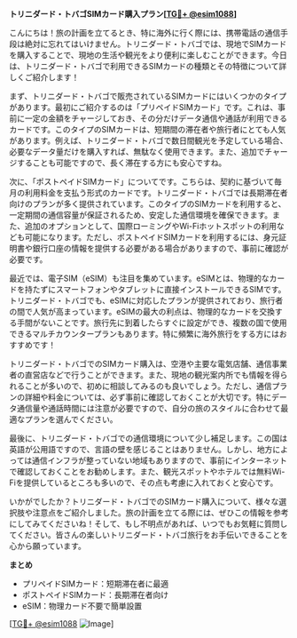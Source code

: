 **トリニダード・トバゴSIMカード購入プラン[[TG💪+ @esim1088](https://t.me/s/esim1088)]**

こんにちは！旅の計画を立てるとき、特に海外に行く際には、携帯電話の通信手段は絶対に忘れてはいけません。トリニダード・トバゴでは、現地でSIMカードを購入することで、現地の生活や観光をより便利に楽しむことができます。今日は、トリニダード・トバゴで利用できるSIMカードの種類とその特徴について詳しくご紹介します！

まず、トリニダード・トバゴで販売されているSIMカードにはいくつかのタイプがあります。最初にご紹介するのは「プリペイドSIMカード」です。これは、事前に一定の金額をチャージしておき、その分だけデータ通信や通話が利用できるカードです。このタイプのSIMカードは、短期間の滞在者や旅行者にとても人気があります。例えば、トリニダード・トバゴで数日間観光を予定している場合、必要なデータ量だけを購入すれば、無駄なく使用できます。また、追加でチャージすることも可能ですので、長く滞在する方にも安心ですね。

次に、「ポストペイドSIMカード」についてです。こちらは、契約に基づいて毎月の利用料金を支払う形式のカードです。トリニダード・トバゴでは長期滞在者向けのプランが多く提供されています。このタイプのSIMカードを利用すると、一定期間の通信容量が保証されるため、安定した通信環境を確保できます。また、追加のオプションとして、国際ローミングやWi-Fiホットスポットの利用なども可能になります。ただし、ポストペイドSIMカードを利用するには、身元証明書や銀行口座の情報を提供する必要がある場合がありますので、事前に確認が必要です。

最近では、電子SIM（eSIM）も注目を集めています。eSIMとは、物理的なカードを持たずにスマートフォンやタブレットに直接インストールできるSIMです。トリニダード・トバゴでも、eSIMに対応したプランが提供されており、旅行者の間で人気が高まっています。eSIMの最大の利点は、物理的なカードを交換する手間がないことです。旅行先に到着したらすぐに設定ができ、複数の国で使用できるマルチカウンタープランもあります。特に頻繁に海外旅行をする方にはおすすめです！

トリニダード・トバゴでのSIMカード購入は、空港や主要な電気店舗、通信事業者の直営店などで行うことができます。また、現地の観光案内所でも情報を得られることが多いので、初めに相談してみるのも良いでしょう。ただし、通信プランの詳細や料金については、必ず事前に確認しておくことが大切です。特にデータ通信量や通話時間には注意が必要ですので、自分の旅のスタイルに合わせて最適なプランを選んでください。

最後に、トリニダード・トバゴでの通信環境について少し補足します。この国は英語が公用語ですので、言語の壁を感じることはありません。しかし、地方によっては通信インフラが整っていない地域もありますので、事前にインターネットで確認しておくことをお勧めします。また、観光スポットやホテルでは無料Wi-Fiを提供しているところも多いので、その点も考慮に入れておくと安心です。

いかがでしたか？トリニダード・トバゴでのSIMカード購入について、様々な選択肢や注意点をご紹介しました。旅の計画を立てる際には、ぜひこの情報を参考にしてみてくださいね！そして、もし不明点があれば、いつでもお気軽に質問してください。皆さんの楽しいトリニダード・トバゴ旅行をお手伝いできることを心から願っています。

**まとめ**
- プリペイドSIMカード：短期滞在者に最適
- ポストペイドSIMカード：長期滞在者向け
- eSIM：物理カード不要で簡単設置

[[TG💪+ @esim1088](https://t.me/s/esim1088) ![Image](https://i.postimg.cc/Y0z9fWf4/image.png)]